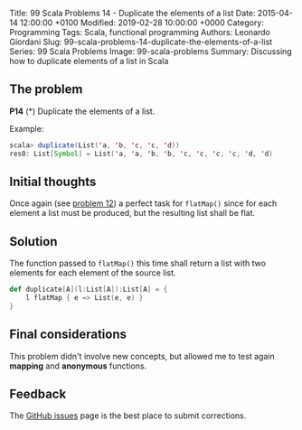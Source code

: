 Title: 99 Scala Problems 14 - Duplicate the elements of a list
Date: 2015-04-14 12:00:00 +0100
Modified: 2019-02-28 10:00:00 +0000
Category: Programming
Tags: Scala, functional programming
Authors: Leonardo Giordani
Slug: 99-scala-problems-14-duplicate-the-elements-of-a-list
Series: 99 Scala Problems
Image: 99-scala-problems
Summary: Discussing how to duplicate elements of a list in Scala

## The problem

**P14** (*) Duplicate the elements of a list.

Example:

``` scala
scala> duplicate(List('a, 'b, 'c, 'c, 'd))
res0: List[Symbol] = List('a, 'a, 'b, 'b, 'c, 'c, 'c, 'c, 'd, 'd)
```

## Initial thoughts

Once again (see [problem 12]({filename}99-scala-problems-12-decode-a-run-length-encoded-list.markdown)) a perfect task for `flatMap()` since for each element a list must be produced, but the resulting list shall be flat.

## Solution

The function passed to `flatMap()` this time shall return a list with two elements for each element of the source list.

``` scala
def duplicate[A](l:List[A]):List[A] = {
    l flatMap { e => List(e, e) }
}
```

## Final considerations

This problem didn't involve new concepts, but allowed me to test again **mapping** and **anonymous** functions.

## Feedback

The [GitHub issues](https://github.com/TheDigitalCatOnline/thedigitalcatonline.github.com/issues) page is the best place to submit corrections.
